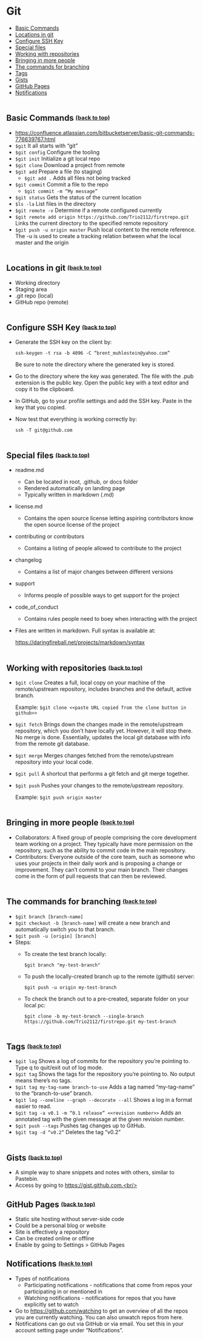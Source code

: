 # Git

- [Basic Commands](#basic-commands_anchor)
- [Locations in git](#locations-in-git_anchor)
- [Configure SSH Key](#configure-ssh-key_anchor)
- [Special files](#special-files_anchor)
- [Working with repositories](#working-with-repositories_anchor)
- [Bringing in more people](#bringing-in-more-people_anchor)
- [The commands for branching](#the-commands-for-branching_anchor)
- [Tags](#tags_anchor)
- [Gists](#gists_anchor)
- [GitHub Pages](#github-pages_anchor)
- [Notifications](#notifications_anchor)<br/><br/>

## Basic Commands<a id="basic-commands_anchor"></a> <sup><sub>[(back to top)](#git)</sub></sup>

- https://confluence.atlassian.com/bitbucketserver/basic-git-commands-776639767.html
- ```$git```  It all starts with “git”
- ```$git config```  Configure the tooling
- ```$git init```  Initialize a git local repo
- ```$git clone```  Download a project from remote
- ```$git add```  Prepare a file (to staging)
  - ```$git add .```  Adds all files not being tracked
- ```$git commit```  Commit a file to the repo
  - ```$git commit -m “My message”```
- ```$git status```  Gets the status of the current location
- ```$ls -la```  List files in the directory
- ```$git remote -v```  Determine if a remote configured currently
- ```$git remote add origin https://github.com/Trio2112/firstrepo.git```  Links the current directory to the specified remote repository
- ```$git push -u origin master```  Push local content to the remote reference. The -u is used to create a tracking relation between what the local master and the origin<br/><br/>

## Locations in git<a id="locations-in-git_anchor"></a> <sup><sub>[(back to top)](#git)</sub></sup>

- Working directory
- Staging area
- .git repo (local)
- GitHub repo (remote)<br/><br/>

## Configure SSH Key<a id="configure-ssh-key_anchor"></a> <sup><sub>[(back to top)](#git)</sub></sup>

- Generate the SSH key on the client  by:

   ```ssh-keygen -t rsa -b 4096 -C “brent_muhlestein@yahoo.com”```

   Be sure to note the directory where the generated key is stored.
- Go to the directory where the key was generated. The file with the .pub extension is the public key. Open the public key with a text editor and copy it to the clipboard.
- In GitHub, go to your profile settings and add the SSH key. Paste in the key that you copied.
- Now test that everything is working correctly by:

   ```ssh -T git@github.com```<br/><br/>
   
## Special files<a id="special-files_anchor"></a> <sup><sub>[(back to top)](#git)</sub></sup>

- readme.md
  - Can be located in root, .github, or docs folder
  - Rendered automatically on landing page
  - Typically written in markdown (.md)
- license.md
  - Contains the open source license letting aspiring contributors know the open source license of the project
- contributing or contributors
  - Contains a listing of people allowed to contribute to the project
- changelog
  - Contains a list of major changes between different versions
- support
  - Informs people of possible ways to get support for the project
- code_of_conduct
  - Contains rules people need to boey when interacting with the project
- Files are written in markdown. Full syntax is available at:

  https://daringfireball.net/projects/markdown/syntax<br/><br/>
  
## Working with repositories<a id="working-with-repositories_anchor"></a> <sup><sub>[(back to top)](#git)</sub></sup>

- ```$git clone``` Creates a full, local copy on your machine of the remote/upstream repository, includes branches and the default, active branch.

  Example: ```$git clone <<paste URL copied from the clone button in github>>```
- ```$git fetch``` Brings down the changes made in the remote/upstream repository, which you don’t have locally yet. However, it will stop there. No merge is done. Essentially, updates the local git database with info from the remote git database.
- ```$git merge``` Merges changes fetched from the remote/upstream repository into your local code.
- ```$git pull``` A shortcut that performs a git fetch and git merge together.
- ```$git push``` Pushes your changes to the remote/upstream repository.

  Example: ```$git push origin master```<br/><br/>

## Bringing in more people<a id="bringing-in-more-people_anchor"></a> <sup><sub>[(back to top)](#git)</sub></sup>

- Collaborators: A fixed group of people comprising the core development team working on a project. They typically have more permission on the repository, such as the ability to commit code in the main repository.
- Contributors: Everyone outside of the core team, such as someone who uses your projects in their daily work and is proposing a change or improvement. They can’t commit to your main branch. Their changes come in the form of pull requests that can then be reviewed.<br/><br/>

## The commands for branching<a id="the-commands-for-branching_anchor"></a> <sup><sub>[(back to top)](#git)</sub></sup>

- ```$git branch [branch-name]```
- ```$git checkout -b [branch-name]``` will create a new branch and automatically switch you to that branch.
- ```$git push -u [origin] [branch]```
- Steps:
  - To create the test branch locally:
    
    ```$git branch "my-test-branch"```
  - To push the locally-created branch up to the remote (github) server:
    
    ```$git push -u origin my-test-branch```
  - To check the branch out to a pre-created, separate folder on your local pc:
    
    ```$git clone -b my-test-branch --single-branch https://github.com/Trio2112/firstrepo.git my-test-branch```<br/><br/>

## Tags<a id="tags_anchor"></a> <sup><sub>[(back to top)](#git)</sub></sup>

- ```$git log```  Shows a log of commits for the repository you’re pointing to. Type q to quit/exit out of log mode.
- ```$git tag```  Shows the tags for the repository you’re pointing to. No output means there’s no tags.
- ```$git tag my-tag-name branch-to-use```  Adds a tag named “my-tag-name” to the “branch-to-use” branch.
- ```$git log --oneline --graph --decorate --all```  Shows a log in a format easier to read.
- ```$git tag -a v0.1 -m “0.1 release” <<revision number>>```  Adds an annotated tag with the given message at the given revision number.
- ```$git push --tags```  Pushes tag changes up to GitHub.
- ```$git tag -d “v0.2”```  Deletes the tag “v0.2”<br/><br/>

## Gists<a id="gists_anchor"></a> <sup><sub>[(back to top)](#git)</sub></sup>

- A simple way to share snippets and notes with others, similar to Pastebin.
- Access by going to https://gist.github.com.<br/><br/>

## GitHub Pages<a id="github-pages_anchor"></a> <sup><sub>[(back to top)](#git)</sub></sup>

- Static site hosting without server-side code
- Could be a personal blog or website
- Site is effectively a repository
- Can be created online or offline
- Enable by going to Settings > GitHub Pages
## Notifications<a id="notifications_anchor"></a> <sup><sub>[(back to top)](#git)</sub></sup>
- Types of notifications
  - Participating notifications - notifications that come from repos your participating in or mentioned in
  - Watching notifications - notifications for repos that you have explicitly set to watch
- Go to https://github.com/watching to get an overview of all the repos you are currently watching. You can also unwatch repos from here. 
- Notifications can go out via GitHub or via email. You set this in your account setting page under “Notifications”.

